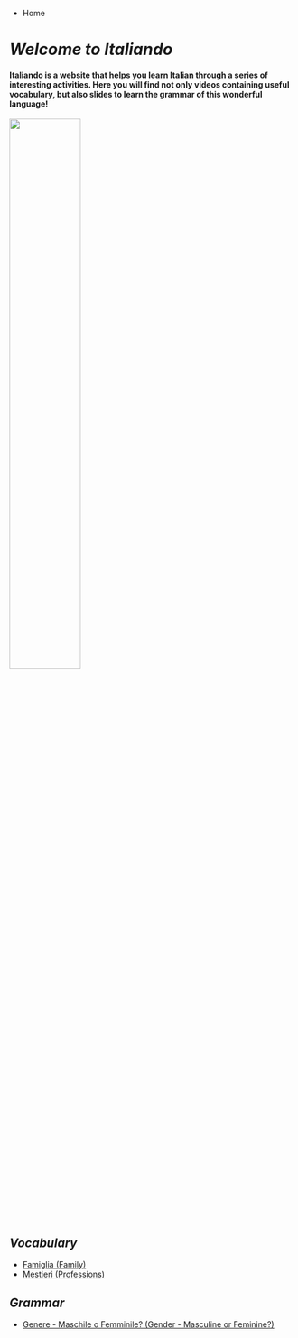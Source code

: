 <ul class="breadcrumb">
  <li>Home</li>
  </ul>
   

<h1><i><strong>Welcome to Italiando</strong></i></h1>


<h4>Italiando is a website that helps you learn Italian through a series of interesting activities. Here you will find not only videos containing useful vocabulary, but also slides to learn the grammar of this wonderful language!</h4>

<img src="https://c1.staticflickr.com/1/219/482815089_0860b38e34_b.jpg" width="50%" float="right" >


<h2><i>Vocabulary</i></h2>

<ul>
<li><a href="https://oscartuli.github.io/Italiando/Famiglia.html">Famiglia (Family)</a></li>
<li><a href="https://oscartuli.github.io/Italiando/Mestieri.html">Mestieri (Professions)</a></li> </ul>

<h2><i>Grammar</i></h2>
<ul>
<li><a href="https://oscartuli.github.io/Italiando/Gender.html">Genere - Maschile o Femminile? (Gender - Masculine or Feminine?)</a></li></ul>

